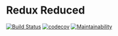 # Redux Reduced

[![Build Status](https://travis-ci.org/emanuelelongo/redux-reduced.svg?branch=master)](https://travis-ci.org/emanuelelongo/redux-reduced)
[![codecov](https://codecov.io/gh/emanuelelongo/redux-reduced/branch/master/graph/badge.svg)](https://codecov.io/gh/emanuelelongo/redux-reduced)
[![Maintainability](https://api.codeclimate.com/v1/badges/9038ed295a7ece88b482/maintainability)](https://codeclimate.com/github/emanuelelongo/redux-reduced/maintainability)